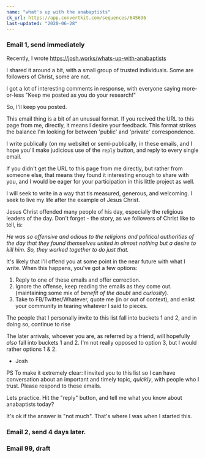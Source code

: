 ```yaml
---
name: "what's up with the anabaptists"
ck_url: https://app.convertkit.com/sequences/645696
last-updated: "2020-06-28"
---
```


### Email 1, send immediately 

Recently, I wrote https://josh.works/whats-up-with-anabaptists​

I shared it around a bit, with a small group of trusted individuals. Some are followers of Christ, some are not. 

I got a lot of interesting comments in response, with everyone saying more-or-less "Keep me posted as you do your research!"

So, I'll keep you posted. 

This email thing is a bit of an unusual format. If you recived the URL to this page from me, directly, it means I desire your feedback. This format strikes the balance I'm looking for between 'public' and 'private' correspondence.

I write publically (on my website) or semi-publically, in these emails, and I hope you'll make judicious use of the `reply` button, and reply to every single email. 

If you didn't get the URL to this page from me directly, but rather from someone else, that means they found it interesting enough to share with you, and I would be eager for your participation in this little project as well.

I will seek to write in a way that tis measured, generous, and welcoming. I seek to live my life after the example of Jesus Christ. 

Jesus Christ offended many people of his day, especially the religious leaders of the day. Don't forget - the story, as we followers of Christ like to tell, is:

_He was so offensive and odious to the religions and political authorities of the day that they found themselves united in almost nothing but a desire to kill him. So, they worked together to do just that._

It's likely that I'll offend you at some point in the near future with what I write. When this happens, you've got a few options:

1. Reply to one of these emails and offer correction.
2. Ignore the offense, keep reading the emails as they come out. (maintaining some mix of _benefit of the doubt_ and _curiosity_).
3. Take to FB/Twitter/Whatever, quote me (in or out of context), and enlist your community in tearing whatever I said to pieces.

The people that I personally invite to this list fall into buckets 1 and 2, and in doing so, continue to rise 

The later arrivals, whoever you are, as referred by a friend, will hopefully _also_ fall into buckets 1 and 2. I'm not really opposed to option 3, but I would rather options 1 & 2.

- Josh

PS To make it extremely clear: I invited you to this list so I can have conversation about an important and timely topic, _quickly_, with people who I trust. Please respond to these emails. 

Lets practice. Hit the "reply" button, and tell me what you know about anabaptists today?

It's ok if the answer is "not much". That's where I was when I started this.


### Email 2, send 4 days later.



### Email 99, draft